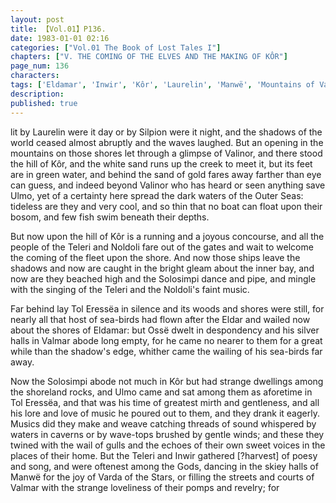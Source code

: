 ```yaml
---
layout: post
title: 【Vol.01】P136.
date: 1983-01-01 02:16
categories: ["Vol.01 The Book of Lost Tales I"]
chapters: ["V. THE COMING OF THE ELVES AND THE MAKING OF KÔR"]
page_num: 136
characters: 
tags: ['Eldamar', 'Inwir', 'Kôr', 'Laurelin', 'Manwë', 'Mountains of Valinor', 'Noldoli', 'Ossë', 'Outer Sea(s)', 'Silpion', 'Solosimpi', 'Teleri', 'Ulmo', 'Valmar', 'sand of gold', 'Varda of the Stars']
description: 
published: true
---
```


<p style="text-indent: 0;">
lit by Laurelin were it day or by Silpion were it night, and the shadows of the world ceased almost abruptly and the waves laughed. But an opening in the mountains on those shores let through a glimpse of Valinor, and there stood the hill of Kôr, and the white sand runs up the creek to meet it, but its feet are in green water, and behind the sand of gold fares away farther than eye can guess, and indeed beyond Valinor who has heard or seen anything save Ulmo, yet of a certainty here spread the dark waters of the Outer Seas: tideless are they and very cool, and so thin that no boat can float upon their bosom, and few fish swim beneath their depths.
</p>

But now upon the hill of Kôr is a running and a joyous concourse, and all the people of the Teleri and Noldoli fare out of the gates and wait to welcome the coming of the fleet upon the shore. And now those ships leave the shadows and now are caught in the bright gleam about the inner bay, and now are they beached high and the Solosimpi dance and pipe, and mingle with the singing of the Teleri and the Noldoli's faint music.

Far behind lay Tol Eressëa in silence and its woods and shores were still, for nearly all that host of sea-birds had flown after the Eldar and wailed now about the shores of Eldamar: but Ossë dwelt in despondency and his silver halls in Valmar abode long empty, for he came no nearer to them for a great while than the shadow's edge, whither came the wailing of his sea-birds far away.

Now the Solosimpi abode not much in Kôr but had strange dwellings among the shoreland rocks, and Ulmo came and sat among them as aforetime in Tol Eressëa, and that was his time of greatest mirth and gentleness, and all his lore and love of music he poured out to them, and they drank it eagerly. Musics did they make and weave catching threads of sound whispered by waters in caverns or by wave-tops brushed by gentle winds; and these they twined with the wail of gulls and the echoes of their own sweet voices in the places of their home. But the Teleri and Inwir gathered [?harvest] of poesy and song, and were oftenest among the Gods, dancing in the skiey halls of Manwë for the joy of Varda of the Stars, or filling the streets and courts of Valmar with the strange loveliness of their pomps and revelry; for

